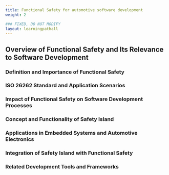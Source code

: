 ```yaml
---
title: Functional Safety for automotive software development
weight: 2

### FIXED, DO NOT MODIFY
layout: learningpathall
---
```



## Overview of Functional Safety and Its Relevance to Software Development

### Definition and Importance of Functional Safety

### ISO 26262 Standard and Application Scenarios

### Impact of Functional Safety on Software Development Processes

### Concept and Functionality of Safety Island

### Applications in Embedded Systems and Automotive Electronics

### Integration of Safety Island with Functional Safety

### Related Development Tools and Frameworks